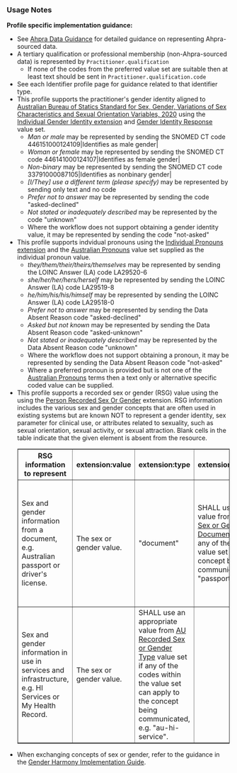 ### Usage Notes

**Profile specific implementation guidance:**

- See [Ahpra Data Guidance](generalguidance.html#ahpra-data-guidance) for detailed guidance on representing Ahpra-sourced data.
- A tertiary qualification or professional membership (non-Ahpra-sourced data) is represented by `Practitioner.qualification`
  - If none of the codes from the preferred value set are suitable then at least text should be sent in `Practitioner.qualification.code`
- See each Identifier profile page for guidance related to that identifier type.
- This profile supports the practitioner's gender identity aligned to [Australian Bureau of Statics Standard for Sex, Gender, Variations of Sex Characteristics and Sexual Orientation Variables, 2020](https://www.abs.gov.au/statistics/standards/standard-sex-gender-variations-sex-characteristics-and-sexual-orientation-variables/latest-release#gender) using the [Individual Gender Identity extension](http://hl7.org/fhir/StructureDefinition/individual-genderIdentity) and [Gender Identity Response](https://healthterminologies.gov.au/fhir/ValueSet/gender-identity-response-1) value set.
  - _Man or male_ may be represented by sending the SNOMED CT code 446151000124109\|Identifies as male gender\|
  - _Woman or female_ may be represented by sending the SNOMED CT code 446141000124107\|Identifies as female gender\|
  - _Non-binary_ may be represented by sending the SNOMED CT code 33791000087105\|Identifies as nonbinary gender\|
  - _[I/They] use a different term (please specify)_ may be represented by sending only text and no code
  - _Prefer not to answer_ may be represented by sending the code "asked-declined"
  - _Not stated or inadequately described_ may be represented by the code "unknown"
  - Where the workflow does not support obtaining a gender identity value, it may be represented by sending the code "not-asked"
- This profile supports indvidual pronouns using the [Individual Pronouns extension](http://hl7.org/fhir/StructureDefinition/individual-pronouns) and the [Australian Pronouns](https://www.healthterminologies.gov.au/integration/R4/fhir/ValueSet/australian-pronouns-1) value set supplied as the individual pronoun value.
  - *they/them/their/theirs/themselves* may be represented by sending the LOINC Answer (LA) code LA29520-6
  - *she/her/her/hers/herself* may be represented by sending the LOINC Answer (LA) code LA29519-8
  - *he/him/his/his/himself* may be represented by sending the LOINC Answer (LA) code LA29518-0
  - *Prefer not to answer* may be represented by sending the Data Absent Reason code "asked-declined"
  - *Asked but not known* may be represented by sending the Data Absent Reason code "asked-unknown"
  - *Not stated or inadequately described* may be represented by the Data Absent Reason code "unknown"
  - Where the workflow does not support obtaining a pronoun, it may be represented by sending the Data Absent Reason code "not-asked"
  - Where a preferred pronoun is provided but is not one of the [Australian Pronouns](https://www.healthterminologies.gov.au/integration/R4/fhir/ValueSet/australian-pronouns-1) terms then a text only or alternative  specific coded value can be supplied.
- This profile supports a recorded sex or gender (RSG) value using the using the [Person Recorded Sex Or Gender](http://hl7.org/fhir/StructureDefinition/individual-recordedSexOrGender) extension. RSG information includes the various sex and gender concepts that are often used in existing systems but are known NOT to represent a gender identity, sex parameter for clinical use, or attributes related to sexuality, such as sexual orientation, sexual activity, or sexual attraction. Blank cells in the table indicate that the given element is absent from the resource.
  <table border="1">
    <thead>
    <tr>
    <th>RSG information to represent</th>
    <th>extension:value</th>
    <th>extension:type</th>
    <th>extension:sourceDocument</th>
    <th>extension:sourceField</th>
    <th>extension:jurisdiction</th>
    </tr>
    </thead>
    <tbody>
    <tr>
    <td>Sex and gender information from a document, e.g. Australian passport or driver's license.</td>
    <td>The sex or gender value.</td>
    <td>"document"</td>
    <td>SHALL use an appropriate value from <a href="ValueSet-rsg-source-document-type.html">AU Recorded Sex or Gender (RSG) Source Document Type</a> value set if any of the codes within the value set can apply to the concept being communicated, e.g. "passport".</td>
    <td>The name of the field within the source document where this information is recorded, e.g. "Sex".</td>
    <td>SHALL use an appropriate value from <a href="ValueSet-au-jurisdiction-extended.html">Jurisdiction ValueSet - AU Extended</a> if any of the codes within the value set can apply to the concept being communicated. If representing an Australian document use "AU" or the applicable state or territory code.</td>
    </tr>
    <tr>
    <td>Sex and gender information in use in services and infrastructure, e.g. HI Services or My Health Record.</td>
    <td>The sex or gender value.</td>
    <td>SHALL use an appropriate value from <a href="ValueSet-rsg-type.html">AU Recorded Sex or Gender Type</a> value set if any of the codes within the value set can apply to the concept being communicated, e.g. "au-hi-service".</td>
    <td></td>
    <td></td>
    <td></td>
    </tr>
    </tbody>
  </table>
- When exchanging concepts of sex or gender, refer to the guidance in the [Gender Harmony Implementation Guide](http://hl7.org/xprod/ig/uv/gender-harmony/).


